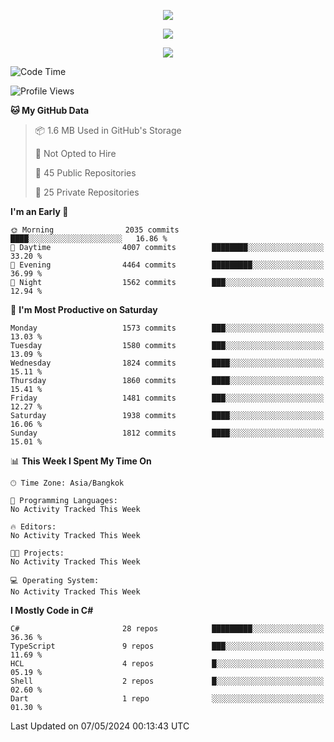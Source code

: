 <p align="center">
  <a href="say-hi.gif"> 
    <img align="center" src="say-hi.gif"/>
  </a>
</p>
<p align="center">
  <a href="https://github.com/htthinh1999">
    <img align="center" src="https://github-readme-stats-kappa-pink.vercel.app/api?username=htthinh1999&show_icons=true&count_private=true&theme=dracula"/>
  </a>
</p>
<p align="center">
  <a href="https://github.com/htthinh1999">
    <img src="https://github-readme-stats-kappa-pink.vercel.app/api/top-langs/?username=htthinh1999&layout=compact&langs_count=6&count_private=true&hide=tsql,hlsl,glsl,shaderlab&theme=dracula"/>
  </a>
</p>

<!--START_SECTION:waka-->
![Code Time](http://img.shields.io/badge/Code%20Time-0%20secs-blue)

![Profile Views](http://img.shields.io/badge/Profile%20Views-0-blue)

**🐱 My GitHub Data** 

> 📦 1.6 MB Used in GitHub's Storage 
 > 
> 🚫 Not Opted to Hire
 > 
> 📜 45 Public Repositories 
 > 
> 🔑 25 Private Repositories 
 > 
**I'm an Early 🐤** 

```text
🌞 Morning                2035 commits        ████░░░░░░░░░░░░░░░░░░░░░   16.86 % 
🌆 Daytime                4007 commits        ████████░░░░░░░░░░░░░░░░░   33.20 % 
🌃 Evening                4464 commits        █████████░░░░░░░░░░░░░░░░   36.99 % 
🌙 Night                  1562 commits        ███░░░░░░░░░░░░░░░░░░░░░░   12.94 % 
```
📅 **I'm Most Productive on Saturday** 

```text
Monday                   1573 commits        ███░░░░░░░░░░░░░░░░░░░░░░   13.03 % 
Tuesday                  1580 commits        ███░░░░░░░░░░░░░░░░░░░░░░   13.09 % 
Wednesday                1824 commits        ████░░░░░░░░░░░░░░░░░░░░░   15.11 % 
Thursday                 1860 commits        ████░░░░░░░░░░░░░░░░░░░░░   15.41 % 
Friday                   1481 commits        ███░░░░░░░░░░░░░░░░░░░░░░   12.27 % 
Saturday                 1938 commits        ████░░░░░░░░░░░░░░░░░░░░░   16.06 % 
Sunday                   1812 commits        ████░░░░░░░░░░░░░░░░░░░░░   15.01 % 
```


📊 **This Week I Spent My Time On** 

```text
🕑︎ Time Zone: Asia/Bangkok

💬 Programming Languages: 
No Activity Tracked This Week

🔥 Editors: 
No Activity Tracked This Week

🐱‍💻 Projects: 
No Activity Tracked This Week

💻 Operating System: 
No Activity Tracked This Week
```

**I Mostly Code in C#** 

```text
C#                       28 repos            █████████░░░░░░░░░░░░░░░░   36.36 % 
TypeScript               9 repos             ███░░░░░░░░░░░░░░░░░░░░░░   11.69 % 
HCL                      4 repos             █░░░░░░░░░░░░░░░░░░░░░░░░   05.19 % 
Shell                    2 repos             █░░░░░░░░░░░░░░░░░░░░░░░░   02.60 % 
Dart                     1 repo              ░░░░░░░░░░░░░░░░░░░░░░░░░   01.30 % 
```




 Last Updated on 07/05/2024 00:13:43 UTC
<!--END_SECTION:waka-->
